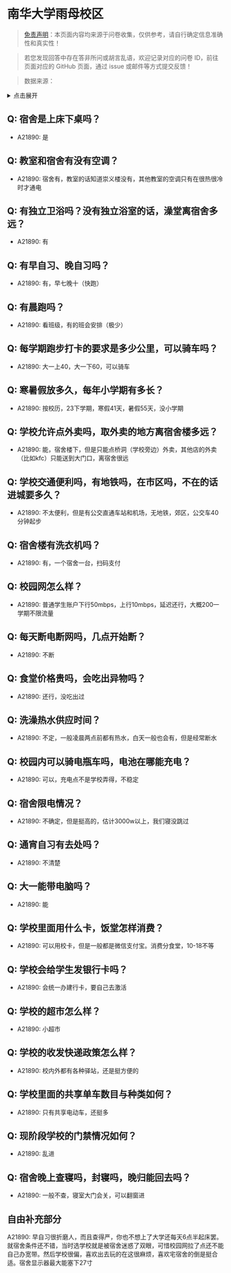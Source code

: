 # 南华大学雨母校区

> [免责声明](https://colleges.chat/#_3)：本页面内容均来源于问卷收集，仅供参考，请自行确定信息准确性和真实性！

> 若您发现回答中存在答非所问或胡言乱语，欢迎记录对应的问卷 ID，前往页面对应的 GitHub 页面，通过 issue 或邮件等方式提交反馈！

> 数据来源：

<details><summary>点击展开</summary>
<ul>
<li>A21890: 匿名 (2024 年 06 月)</li>
</ul>
</details>

## Q: 宿舍是上床下桌吗？

- A21890: 是

## Q: 教室和宿舍有没有空调？

- A21890: 宿舍有，教室的话知道崇义楼没有，其他教室的空调只有在很热很冷时才通电

## Q: 有独立卫浴吗？没有独立浴室的话，澡堂离宿舍多远？

- A21890: 有

## Q: 有早自习、晚自习吗？

- A21890: 有，早七晚十（快跑）

## Q: 有晨跑吗？

- A21890: 看班级，有的班会安排（极少）

## Q: 每学期跑步打卡的要求是多少公里，可以骑车吗？

- A21890: 大一上40，大一下60，可以骑车

## Q: 寒暑假放多久，每年小学期有多长？

- A21890: 按校历，23下学期，寒假41天，暑假55天，没小学期

## Q: 学校允许点外卖吗，取外卖的地方离宿舍楼多远？

- A21890: 能，宿舍楼下，但是只能点桥洞（学校旁边）外卖，其他店的外卖（比如kfc）只能送到大门口，离宿舍很远

## Q: 学校交通便利吗，有地铁吗，在市区吗，不在的话进城要多久？

- A21890: 不太便利，但是有公交直通车站和机场，无地铁，郊区，公交车40分钟起步

## Q: 宿舍楼有洗衣机吗？

- A21890: 有，一个宿舍一台，扫码支付

## Q: 校园网怎么样？

- A21890: 普通学生账户下行50mbps，上行10mbps，延迟还行，大概200一学期不限流量

## Q: 每天断电断网吗，几点开始断？

- A21890: 不断

## Q: 食堂价格贵吗，会吃出异物吗？

- A21890: 还行，没吃出过

## Q: 洗澡热水供应时间？

- A21890: 不定，一般凌晨两点前都有热水，白天一般也会有，但是经常断水

## Q: 校园内可以骑电瓶车吗，电池在哪能充电？

- A21890: 可以，充电点不是学校弄得，不稳定

## Q: 宿舍限电情况？

- A21890: 不确定，但是挺高的，估计3000w以上，我们寝没跳过

## Q: 通宵自习有去处吗？

- A21890: 不清楚

## Q: 大一能带电脑吗？

- A21890: 能

## Q: 学校里面用什么卡，饭堂怎样消费？

- A21890: 可以用校卡，但是一般都是微信支付宝。消费分食堂，10-18不等

## Q: 学校会给学生发银行卡吗？

- A21890: 会统一办建行卡，要自己去激活

## Q: 学校的超市怎么样？

- A21890: 小超市

## Q: 学校的收发快递政策怎么样？

- A21890: 校内外都有各种驿站，还是挺方便的

## Q: 学校里面的共享单车数目与种类如何？

- A21890: 只有共享电动车，还挺多

## Q: 现阶段学校的门禁情况如何？

- A21890: 乱进

## Q: 宿舍晚上查寝吗，封寝吗，晚归能回去吗？

- A21890: 一般不查，寝室大门会关，可以翻窗进

## 自由补充部分

A21890: 早自习很折磨人，而且查得严，你也不想上了大学还每天6点半起床罢。就宿舍条件还不错，当时选学校就是被宿舍迷惑了双眼，可惜校园网拉了点还不能自己办宽带。然后学校很偏，喜欢出去玩的在这很麻烦，喜欢宅宿舍的倒是挺合适。宿舍显示器最大能塞下27寸